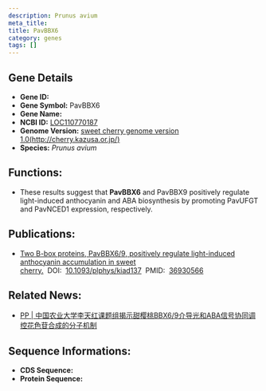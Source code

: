 ```yaml
---
description: Prunus avium
meta_title:
title: PavBBX6
category: genes
tags: []
---
```


## Gene Details
- **Gene ID:**	[]()
- **Gene Symbol:** PavBBX6
- **Gene Name:** 
- **NCBI ID:** [LOC110770187](https://www.ncbi.nlm.nih.gov/gene/?term=LOC110770187)
- **Genome Version:** [sweet cherry genome version 1.0(http://cherry.kazusa.or.jp/)]()
- **Species:** *Prunus avium*

## Functions:
   - These results suggest that **PavBBX6** and PavBBX9 positively regulate light-induced anthocyanin and ABA biosynthesis by promoting PavUFGT and PavNCED1 expression, respectively. 

## Publications:
   - [Two B-box proteins, PavBBX6/9, positively regulate light-induced anthocyanin accumulation in sweet cherry.]( https://www.ncbi.nlm.nih.gov/pmc/articles/PMC10315283/)&nbsp;&nbsp;DOI:&nbsp;&nbsp;[10.1093/plphys/kiad137](https://www.ncbi.nlm.nih.gov/pmc/articles/PMC10315283/)&nbsp;&nbsp;PMID:&nbsp;&nbsp;[36930566](https://pubmed.ncbi.nlm.nih.gov/36930566/)

## Related News:
   - [PP | 中国农业大学李天红课题组揭示甜樱桃BBX6/9介导光和ABA信号协同调控花色苷合成的分子机制](https://mp.weixin.qq.com/s/87PY07-_scTXldEfjma5nA)

## Sequence Informations:
- **CDS Sequence:**
- **Protein Sequence:**
